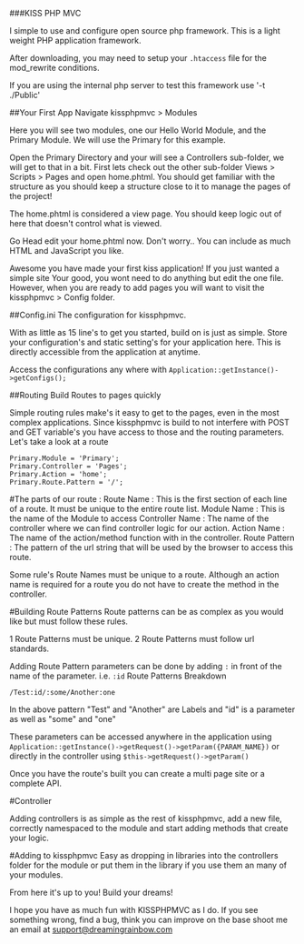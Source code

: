 ###KISS PHP MVC 

I simple to use and configure open source php framework. This is a light weight PHP application framework.

After downloading, you may need to setup your `.htaccess` file for the mod_rewrite conditions.

If you are using the internal php server to test this framework use '-t ./Public'

##Your First App
Navigate kissphpmvc > Modules 

 Here you will see two modules, one our Hello World Module, and the Primary Module. We will use the Primary for this example.

Open the Primary Directory and your will see a Controllers sub-folder, we will get to that in a bit. First lets check out the other sub-folder Views > Scripts > Pages and open home.phtml. You should get familiar with the structure as you should keep a structure close to it to manage the pages of the project!

The home.phtml is considered a view page. You should keep logic out of here that doesn't control what is viewed.

Go Head edit your home.phtml now. Don't worry.. You can include as much HTML and JavaScript you like.

Awesome you have made your first kiss application! If you just wanted a simple site Your good, you wont need to do anything but edit the one file. However, when you are ready to add pages you will want to visit the kissphpmvc > Config folder.

##Config.ini The configuration for kissphpmvc.

With as little as 15 line's to get you started, build on is just as simple. Store your configuration's and static setting's for your application here. This is directly accessible from the application at anytime. 

Access the configurations any where with `Application::getInstance()->getConfigs();`

##Routing Build Routes to pages quickly

Simple routing rules make's it easy to get to the pages, even in the most complex applications. Since kissphpmvc is build to not interfere with POST and GET variable's you have access to those and the routing parameters.
Let's take a look at a route
```
Primary.Module = 'Primary';
Primary.Controller = 'Pages';
Primary.Action = 'home';
Primary.Route.Pattern = '/';
```
#The parts of our route :
 Route Name : This is the first section of each line of a route. It must be unique to the entire route list. 
 Module Name : This is the name of the Module to access
 Controller Name : The name of the controller where we can find controller logic for our action.
 Action Name : The name of the action/method function with in the controller.
 Route Pattern : The pattern of the url string that will be used by the browser to access this route.

Some rule's Route Names must be unique to a route. Although an action name is required for a route you do not have to create the method in the controller. 

#Building Route Patterns
Route patterns can be as complex as you would like but must follow these rules. 

 1 Route Patterns must be unique.
 2 Route Patterns must follow url standards.

Adding Route Pattern parameters can be done by adding `:` in front of the name of the parameter. i.e. `:id`
Route Patterns Breakdown
```
/Test:id/:some/Another:one
```
In the above pattern "Test" and "Another" are Labels and "id" is a parameter as well as "some" and "one"

These parameters can be accessed anywhere in the application using `Application::getInstance()->getRequest()->getParam({PARAM_NAME})` or directly in the controller using `$this->getRequest()->getParam()`

Once you have the route's built you can create a multi page site or a complete API.

#Controller 

Adding controllers is as simple as the rest of kissphpmvc, add a new file, correctly namespaced to the module and start adding methods that create your logic.

#Adding to kissphpmvc
 Easy as dropping in libraries into the controllers folder for the module or put them in the library if you use them an many of your modules.

From here it's up to you! Build your dreams!

I hope you have as much fun with KISSPHPMVC as I do. If you see something wrong, find a bug, think you can improve on the base shoot me an email at support@dreamingrainbow.com
